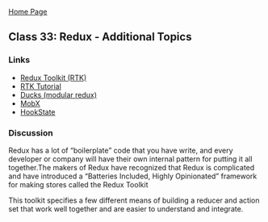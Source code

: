 [Home Page](https://sueduclos.github.io/reading-notes/)

## Class 33: Redux - Additional Topics

### Links

- [Redux Toolkit (RTK)](https://redux-toolkit.js.org/)         
- [RTK Tutorial](https://redux-toolkit.js.org/tutorials/intermediate-tutorial) 
- [Ducks (modular redux)](https://github.com/erikras/ducks-modular-redux)
- [MobX](https://mobx.js.org/getting-started.html)
- [HookState](https://hookstate.js.org/)

                                              

### Discussion 

Redux has a lot of “boilerplate” code that you have write, and every developer or company will have their own internal pattern for putting it all together.The makers of Redux have recognized that Redux is complicated and have introduced a “Batteries Included, Highly Opinionated” framework for making stores called the Redux Toolkit

This toolkit specifies a few different means of building a reducer and action set that work well together and are easier to understand and integrate.
     
